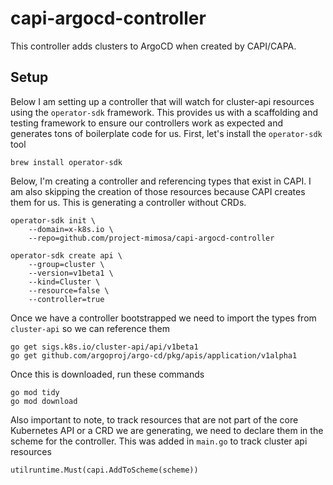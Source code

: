 # capi-argocd-controller

This controller adds clusters to ArgoCD when created by CAPI/CAPA.

## Setup

Below I am setting up a controller that will watch for cluster-api resources using the `operator-sdk` framework. This provides us with a scaffolding and testing framework to ensure our controllers work as expected and generates tons of boilerplate code for us. First, let's install the `operator-sdk` tool

```
brew install operator-sdk
```

Below, I'm creating a controller and referencing types that exist in CAPI. I am also skipping the creation of those resources because CAPI creates them for us. This is generating a controller without CRDs.

```
operator-sdk init \
    --domain=x-k8s.io \
    --repo=github.com/project-mimosa/capi-argocd-controller

operator-sdk create api \
    --group=cluster \
    --version=v1beta1 \
    --kind=Cluster \
    --resource=false \
    --controller=true
```

Once we have a controller bootstrapped we need to import the types from `cluster-api` so we can reference them

```
go get sigs.k8s.io/cluster-api/api/v1beta1
go get github.com/argoproj/argo-cd/pkg/apis/application/v1alpha1
```

Once this is downloaded, run these commands

```
go mod tidy
go mod download
```

Also important to note, to track resources that are not part of the core Kubernetes API or a CRD we are generating, we need to declare them in the scheme for the controller. This was added in `main.go` to track cluster api resources

```
utilruntime.Must(capi.AddToScheme(scheme))
```

